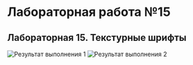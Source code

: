 # Лабораторная работа №15
## Лабораторная 15. Текстурные шрифты

![Результат выполнения 1]()
![Результат выполнения 2]()
